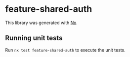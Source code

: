 # feature-shared-auth

This library was generated with [Nx](https://nx.dev).

## Running unit tests

Run `nx test feature-shared-auth` to execute the unit tests.
